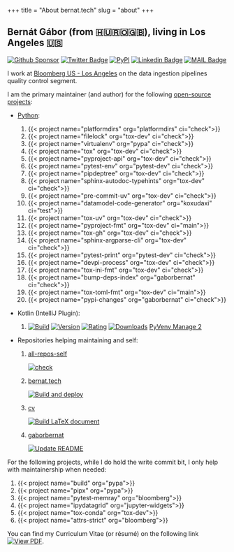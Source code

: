 +++
title = "About bernat.tech"
slug = "about"
+++

## Bernát Gábor (from 🇭🇺🇷🇴🇬🇧), living in Los Angeles 🇺🇸

[![Github Sponsor](https://img.shields.io/static/v1?label=Sponsor&message=%E2%9D%A4&logo=GitHub&link=https://github.com/sponsors/gaborbernat&style=flat-square)](https://github.com/sponsors/gaborbernat)
[![Twitter Badge](https://img.shields.io/badge/-@gjbernat-1ca0f1?style=flat-square&labelColor=1ca0f1&logo=twitter&logoColor=white&link=https://twitter.com/gjbernat)](https://twitter.com/gjbernat)
[![PyPI](https://img.shields.io/badge/-gaborbernat-0073b7?style=flat-square&logo=Python&logoColor=white&link=https://pypi.org/user/gaborbernat/)](https://pypi.org/user/gaborbernat/)
[![Linkedin Badge](https://img.shields.io/badge/-gaborbernat-blue?style=flat-square&logo=Linkedin&logoColor=white&link=https://www.linkedin.com/in/gaborbernat/)](https://www.linkedin.com/in/gaborbernat/)
[![MAIL Badge](https://img.shields.io/badge/-gaborjbernat@gmail.com-c14438?style=flat-square&logo=Gmail&logoColor=white&link=mailto:gaborjbernat@gmail.com)](mailto:gaborjbernat@gmail.com)

I work at [Bloomberg US - Los Angeles](https://www.techatbloomberg.com/) on the data ingestion pipelines quality control
segment.

I am the primary maintainer (and author) for the following
[open-source projects](https://en.wikipedia.org/wiki/Open_source):

- [Python](https://www.python.org/):

  1. {{< project name="platformdirs" org="platformdirs" ci="check">}}
  1. {{< project name="filelock" org="tox-dev" ci="check">}}
  1. {{< project name="virtualenv" org="pypa" ci="check">}}
  1. {{< project name="tox" org="tox-dev" ci="check">}}
  1. {{< project name="pyproject-api" org="tox-dev" ci="check">}}
  1. {{< project name="pytest-env" org="pytest-dev" ci="check">}}
  1. {{< project name="pipdeptree" org="tox-dev" ci="check">}}
  1. {{< project name="sphinx-autodoc-typehints" org="tox-dev" ci="check">}}
  1. {{< project name="pre-commit-uv" org="tox-dev" ci="check">}}
  1. {{< project name="datamodel-code-generator" org="koxudaxi" ci="test">}}
  1. {{< project name="tox-uv" org="tox-dev" ci="check">}}
  1. {{< project name="pyproject-fmt" org="tox-dev" ci="main">}}
  1. {{< project name="tox-gh" org="tox-dev" ci="check">}}
  1. {{< project name="sphinx-argparse-cli" org="tox-dev" ci="check">}}
  1. {{< project name="pytest-print" org="pytest-dev" ci="check">}}
  1. {{< project name="devpi-process" org="tox-dev" ci="check">}}
  1. {{< project name="tox-ini-fmt" org="tox-dev" ci="check">}}
  1. {{< project name="bump-deps-index" org="gaborbernat" ci="check">}}
  1. {{< project name="tox-toml-fmt" org="tox-dev" ci="main">}}
  1. {{< project name="pypi-changes" org="gaborbernat" ci="check">}}

- Kotlin (IntelliJ Plugin):

  1. [![Build](https://github.com/tox-dev/PyVenvManage/actions/workflows/check.yaml/badge.svg)](https://github.com/tox-dev/PyVenvManage/actions/workflows/check.yaml)
     [![Version](https://img.shields.io/jetbrains/plugin/v/20536)](https://plugins.jetbrains.com/plugin/20536/versions)
     [![Rating](https://img.shields.io/jetbrains/plugin/r/rating/20536)](https://plugins.jetbrains.com/plugin/20536)
     [![Downloads](https://img.shields.io/jetbrains/plugin/d/20536)](https://plugins.jetbrains.com/plugin/20536)
     [PyVenv Manage 2](https://plugins.jetbrains.com/plugin/20536-pyvenv-manage-2)

- Repositories helping maintaining and self:

  1. [all-repos-self](https://github.com/gaborbernat/all-repos-self)<p>
     [![check](https://github.com/gaborbernat/all-repos-self/actions/workflows/check.yaml/badge.svg)](https://github.com/gaborbernat/all-repos-self/actions/workflows/check.yaml)</p>
  1. [bernat.tech](https://github.com/gaborbernat/bernat-tech/)<p>
     [![Build and deploy](https://github.com/gaborbernat/bernat-tech/actions/workflows/build.yaml/badge.svg)](https://github.com/gaborbernat/bernat-tech/actions/workflows/build.yaml)</p>
  1. [cv](https://github.com/gaborbernat/cv)<p>
     [![Build LaTeX document](https://github.com/gaborbernat/cv/actions/workflows/build.yaml/badge.svg)](https://github.com/gaborbernat/cv/actions/workflows/build.yaml)</p>
  1. [gaborbernat](https://github.com/gaborbernat/gaborbernat)<p>
     [![Update README](https://github.com/gaborbernat/gaborbernat/actions/workflows/update-readme.yaml/badge.svg)](https://github.com/gaborbernat/gaborbernat/actions/workflows/update-readme.yaml)</p>

For the following projects, while I do hold the write commit bit, I only help with maintainership when needed:

1. {{< project name="build" org="pypa">}}
1. {{< project name="pipx" org="pypa">}}
1. {{< project name="pytest-memray" org="bloomberg">}}
1. {{< project name="ipydatagrid" org="jupyter-widgets">}}
1. {{< project name="tox-conda" org="tox-dev">}}
1. {{< project name="attrs-strict" org="bloomberg">}}

You can find my Curriculum Vitae (or résumé) on the following link
[![View PDF](https://img.shields.io/badge/View%20as%20PDF-latest%20CV-blue?style=flat-square&logo=docusign)](https://gaborbernat.github.io/cv/main.pdf).
